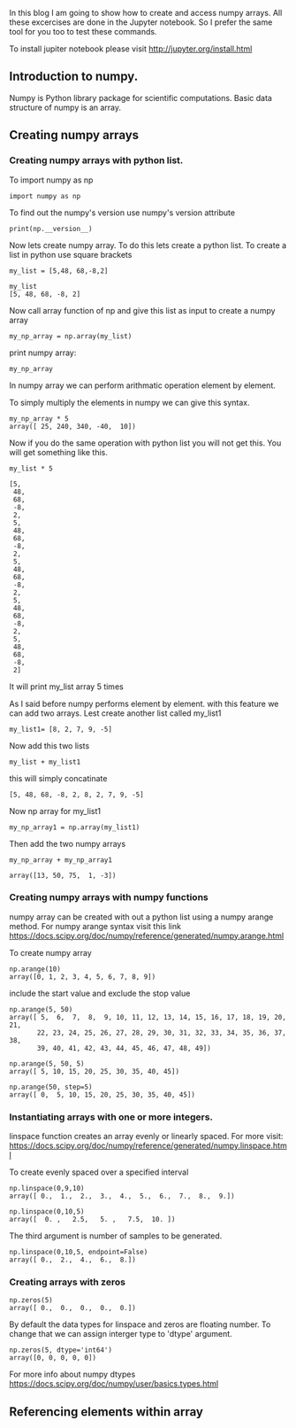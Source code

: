 In this blog I am going to show how to create and access numpy arrays. All these excercises are done in the Jupyter notebook.
So I prefer the same tool for you too to test these commands.

To install jupiter notebook please visit http://jupyter.org/install.html 

## Introduction to numpy.

Numpy is Python library package for scientific computations. Basic data structure of numpy is an array.

## Creating numpy arrays 

### Creating numpy arrays with python list.

To import numpy as np
```
import numpy as np
```
To find out the numpy's version use numpy's version attribute
```
print(np.__version__)
```
Now lets create numpy array. To do this lets create a python list.
To create a list in python use square brackets
```
my_list = [5,48, 68,-8,2]
```
```
my_list
[5, 48, 68, -8, 2]
```
Now call array function of np and give this list as input to create a numpy array
```
my_np_array = np.array(my_list)
```

print numpy array:
```
my_np_array
```

In numpy array we can perform arithmatic operation element by element.

To simply multiply the elements in numpy we can give this syntax.
```
my_np_array * 5
array([ 25, 240, 340, -40,  10])
```
Now if you do the same operation with python list you will not get this. You will get something like this.
```
my_list * 5

[5,
 48,
 68,
 -8,
 2,
 5,
 48,
 68,
 -8,
 2,
 5,
 48,
 68,
 -8,
 2,
 5,
 48,
 68,
 -8,
 2,
 5,
 48,
 68,
 -8,
 2]
```

It will print my_list array 5 times
 
As I said before numpy performs element by element. with this feature we can add two arrays. 
Lest create another list called my_list1
```
my_list1= [8, 2, 7, 9, -5]
```
Now add this two lists 
```
my_list + my_list1
```
this will simply concatinate
```
[5, 48, 68, -8, 2, 8, 2, 7, 9, -5]
```
Now np array for my_list1
```
my_np_array1 = np.array(my_list1)
```
Then add the two numpy arrays
```
my_np_array + my_np_array1
```
```  
array([13, 50, 75,  1, -3])
```
 
 
### Creating numpy arrays with numpy functions

numpy array can be created with out a python list using a numpy arange method.
For numpy arange syntax visit this link
https://docs.scipy.org/doc/numpy/reference/generated/numpy.arange.html 

To create numpy array
```  
np.arange(10)
array([0, 1, 2, 3, 4, 5, 6, 7, 8, 9])
```  
include the start value and exclude the stop value
```  
np.arange(5, 50)
array([ 5,  6,  7,  8,  9, 10, 11, 12, 13, 14, 15, 16, 17, 18, 19, 20, 21,
       22, 23, 24, 25, 26, 27, 28, 29, 30, 31, 32, 33, 34, 35, 36, 37, 38,
       39, 40, 41, 42, 43, 44, 45, 46, 47, 48, 49])
```  
```  
np.arange(5, 50, 5)
array([ 5, 10, 15, 20, 25, 30, 35, 40, 45])
```  
```  
np.arange(50, step=5)
array([ 0,  5, 10, 15, 20, 25, 30, 35, 40, 45])
```  

### Instantiating arrays with one or more integers.

linspace function creates an array evenly or linearly spaced. For more visit:
https://docs.scipy.org/doc/numpy/reference/generated/numpy.linspace.html

To create evenly spaced over a specified interval
```  
np.linspace(0,9,10)
array([ 0.,  1.,  2.,  3.,  4.,  5.,  6.,  7.,  8.,  9.])
```  
```  
np.linspace(0,10,5)
array([  0. ,   2.5,   5. ,   7.5,  10. ])
```  

The third argument is number of samples to be generated.
```  
np.linspace(0,10,5, endpoint=False)
array([ 0.,  2.,  4.,  6.,  8.])
```  

### Creating arrays with zeros
```  
np.zeros(5)
array([ 0.,  0.,  0.,  0.,  0.])
```  

By default the data types for linspace and zeros are floating number. To change that we can assign interger type to 'dtype'
argument.
```  
np.zeros(5, dtype='int64')
array([0, 0, 0, 0, 0])
```  

For more info about numpy dtypes
https://docs.scipy.org/doc/numpy/user/basics.types.html


## Referencing elements within array





 